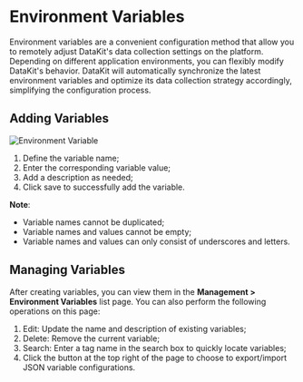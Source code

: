 # Environment Variables

Environment variables are a convenient configuration method that allow you to remotely adjust DataKit's data collection settings on the platform. Depending on different application environments, you can flexibly modify DataKit's behavior. DataKit will automatically synchronize the latest environment variables and optimize its data collection strategy accordingly, simplifying the configuration process.

## Adding Variables

![Environment Variable](../img/env_variable.png)

1. Define the variable name;
2. Enter the corresponding variable value;
3. Add a description as needed;
4. Click save to successfully add the variable.

**Note**:

- Variable names cannot be duplicated;
- Variable names and values cannot be empty;
- Variable names and values can only consist of underscores and letters.

## Managing Variables

After creating variables, you can view them in the **Management > Environment Variables** list page. You can also perform the following operations on this page:

1. Edit: Update the name and description of existing variables;
2. Delete: Remove the current variable;
3. Search: Enter a tag name in the search box to quickly locate variables;
4. Click the button at the top right of the page to choose to export/import JSON variable configurations.